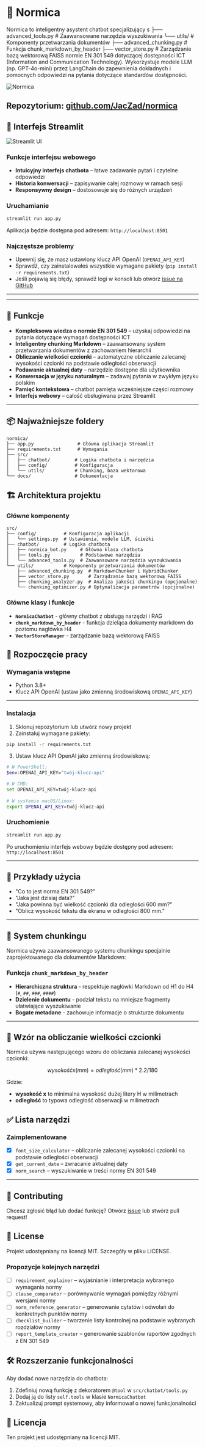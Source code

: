 # 📘 Normica

Normica to inteligentny asystent chatbot specjalizujący s    ├── advanced_tools.py  # Zaawansowane narzędzia wyszukiwania
└── utils/           # Komponenty przetwarzania dokumentów
    ├── advanced_chunking.py  # Funkcja chunk_markdown_by_header
    ├── vector_store.py       # Zarządzanie bazą wektorową FAISS normie EN 301 549 dotyczącej dostępności ICT (Information and Communication Technology). Wykorzystuje modele LLM (np. GPT-4o-mini) przez LangChain do zapewnienia dokładnych i pomocnych odpowiedzi na pytania dotyczące standardów dostępności.

![Normica](normica_logo.svg)

**Repozytorium:** [github.com/JacZad/normica](https://github.com/JacZad/normica)
---
## 🌟 Interfejs Streamlit

![Streamlit UI](normica_logo.svg)

### Funkcje interfejsu webowego

- **Intuicyjny interfejs chatbota** – łatwe zadawanie pytań i czytelne odpowiedzi
- **Historia konwersacji** – zapisywanie całej rozmowy w ramach sesji
- **Responsywny design** – dostosowuje się do różnych urządzeń

### Uruchamianie

```bash
streamlit run app.py
```

Aplikacja będzie dostępna pod adresem: `http://localhost:8501`

### Najczęstsze problemy

- Upewnij się, że masz ustawiony klucz API OpenAI (`OPENAI_API_KEY`)
- Sprawdź, czy zainstalowałeś wszystkie wymagane pakiety (`pip install -r requirements.txt`)
- Jeśli pojawią się błędy, sprawdź logi w konsoli lub otwórz [issue na GitHub](https://github.com/JacZad/normica/issues)

---
---

## 🌟 Funkcje

- **Kompleksowa wiedza o normie EN 301 549** – uzyskaj odpowiedzi na pytania dotyczące wymagań dostępności ICT
- **Inteligentny chunking Markdown** – zaawansowany system przetwarzania dokumentów z zachowaniem hierarchii
- **Obliczanie wielkości czcionki** – automatyczne obliczanie zalecanej wysokości czcionki na podstawie odległości obserwacji
- **Podawanie aktualnej daty** – narzędzie dostępne dla użytkownika
- **Konwersacja w języku naturalnym** – zadawaj pytania w zwykłym języku polskim
- **Pamięć kontekstowa** – chatbot pamięta wcześniejsze części rozmowy
- **Interfejs webowy** – całość obsługiwana przez Streamlit

---

## 📦 Najważniejsze foldery

```
normica/
├── app.py                # Główna aplikacja Streamlit
├── requirements.txt      # Wymagania
├── src/
│   ├── chatbot/         # Logika chatbota i narzędzia
│   ├── config/          # Konfiguracja
│   └── utils/           # Chunking, baza wektorowa
└── docs/                # Dokumentacja
```

## 🏗️ Architektura projektu

### Główne komponenty

```
src/
├── config/          # Konfiguracja aplikacji
│   └── settings.py  # Ustawienia, modele LLM, ścieżki
├── chatbot/         # Logika chatbota
│   ├── normica_bot.py     # Główna klasa chatbota
│   ├── tools.py           # Podstawowe narzędzia
│   └── advanced_tools.py  # Zaawansowane narzędzia wyszukiwania
└── utils/           # Komponenty przetwarzania dokumentów
    ├── advanced_chunking.py  # MarkdownChunker i HybridChunker
    ├── vector_store.py       # Zarządzanie bazą wektorową FAISS
    ├── chunking_analyzer.py  # Analiza jakości chunkingu (opcjonalne)
    └── chunking_optimizer.py # Optymalizacja parametrów (opcjonalne)
```

### Główne klasy i funkcje

- **`NormicaChatbot`** - główny chatbot z obsługą narzędzi i RAG
- **`chunk_markdown_by_header`** - funkcja dzieląca dokumenty markdown do poziomu nagłówka H4
- **`VectorStoreManager`** - zarządzanie bazą wektorową FAISS

## 🚀 Rozpoczęcie pracy

### Wymagania wstępne

- Python 3.8+
- Klucz API OpenAI (ustaw jako zmienną środowiskową `OPENAI_API_KEY`)

---

### Instalacja

1. Sklonuj repozytorium lub utwórz nowy projekt
2. Zainstaluj wymagane pakiety:

```bash
pip install -r requirements.txt
```

3. Ustaw klucz API OpenAI jako zmienną środowiskową:

```bash
# W PowerShell:
$env:OPENAI_API_KEY="twój-klucz-api"

# W CMD:
set OPENAI_API_KEY=twój-klucz-api
 
# W systemie macOS/Linux:
export OPENAI_API_KEY=twój-klucz-api
```

### Uruchomienie

```bash
streamlit run app.py
```

Po uruchomieniu interfejs webowy będzie dostępny pod adresem: `http://localhost:8501`

---

## 💬 Przykłady użycia

- "Co to jest norma EN 301 549?"
- "Jaka jest dzisiaj data?"
- "Jaka powinna być wielkość czcionki dla odległości 600 mm?"
- "Oblicz wysokość tekstu dla ekranu w odległości 800 mm."

---

## 🔧 System chunkingu

Normica używa zaawansowanego systemu chunkingu specjalnie zaprojektowanego dla dokumentów Markdown:

### Funkcja `chunk_markdown_by_header`

- **Hierarchiczna struktura** - respektuje nagłówki Markdown od H1 do H4 (`#`, `##`, `###`, `####`)
- **Dzielenie dokumentu** - podział tekstu na mniejsze fragmenty ułatwiające wyszukiwanie
- **Bogate metadane** - zachowuje informacje o strukturze dokumentu

---

## 🧮 Wzór na obliczanie wielkości czcionki

Normica używa następującego wzoru do obliczania zalecanej wysokości czcionki:

```math
wysokość x (mm) = odległość(mm) * 2.2 / 180
```

Gdzie:

- **wysokość x** to minimalna wysokość dużej litery H w milimetrach
- **odległość** to typowa odległość obserwacji w milimetrach

## ✅ Lista narzędzi

### Zaimplementowane

- [x] `font_size_calculator` – obliczanie zalecanej wysokości czcionki na podstawie odległości obserwacji
- [x] `get_current_date` – zwracanie aktualnej daty
- [x] `norm_search` – wyszukiwanie w treści normy EN 301 549

---
## 🤝 Contributing

Chcesz zgłosić błąd lub dodać funkcję? Otwórz [issue](https://github.com/JacZad/normica/issues) lub stwórz pull request!

## 📄 License

Projekt udostępniany na licencji MIT. Szczegóły w pliku LICENSE.

### Propozycje kolejnych narzędzi

- [ ] `requirement_explainer` – wyjaśnianie i interpretacja wybranego wymagania normy
- [ ] `clause_comparator` – porównywanie wymagań pomiędzy różnymi wersjami normy
- [ ] `norm_reference_generator` – generowanie cytatów i odwołań do konkretnych punktów normy
- [ ] `checklist_builder` – tworzenie listy kontrolnej na podstawie wybranych rozdziałów normy
- [ ] `report_template_creator` – generowanie szablonów raportów zgodnych z EN 301 549

## 🛠️ Rozszerzanie funkcjonalności

Aby dodać nowe narzędzia do chatbota:

1. Zdefiniuj nową funkcję z dekoratorem `@tool` w `src/chatbot/tools.py`
2. Dodaj ją do listy `self.tools` w klasie `NormicaChatbot`
3. Zaktualizuj prompt systemowy, aby informował o nowej funkcjonalności

## 📄 Licencja

Ten projekt jest udostępniany na licencji MIT.